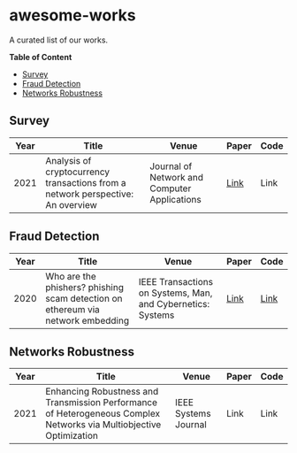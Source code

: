 # awesome-works

A curated list of our works.

**Table of Content**

- [Survey](#survey)
- [Fraud Detection](#fraud-detection)
- [Networks Robustness](#networks-robustness)

## Survey
| Year | Title | Venue | Paper | Code |
| --- | ---| --- | --- | --- |
| 2021 | Analysis of cryptocurrency transactions from a network perspective: An overview | Journal of Network and Computer Applications | [Link](http://xblock.pro/#/paper/37) | Link |

## Fraud Detection
| Year | Title| Venue | Paper | Code |
| --- | ---| --- | --- | --- |
| 2020 | Who are the phishers? phishing scam detection on ethereum via network embedding | IEEE Transactions on Systems, Man, and Cybernetics: Systems | [Link](http://xblock.pro/#/paper/47) | [Link](http://xblock.pro/#/dataset/6) |

## Networks Robustness 
| Year | Title| Venue | Paper | Code |
| --- | ---| --- | --- | --- |
| 2021 | Enhancing Robustness and Transmission Performance of Heterogeneous Complex Networks via Multiobjective Optimization | IEEE Systems Journal | Link | Link |
